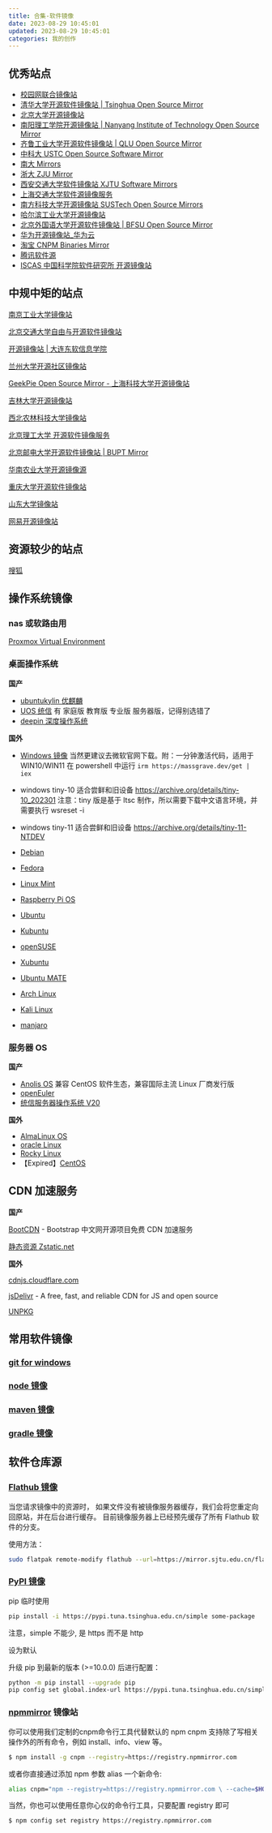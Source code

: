 ```yaml
---
title: 合集-软件镜像
date: 2023-08-29 10:45:01
updated: 2023-08-29 10:45:01
categories: 我的创作
---
```


## 优秀站点

* [校园网联合镜像站](https://mirrors.cernet.edu.cn/list)
* [清华大学开源软件镜像站 | Tsinghua Open Source Mirror](https://mirrors.tuna.tsinghua.edu.cn/)
* [北京大学开源镜像站](https://mirrors.pku.edu.cn/Mirrors)
* [南阳理工学院开源镜像站 | Nanyang Institute of Technology Open Source Mirror](https://mirror.nyist.edu.cn/)
* [齐鲁工业大学开源软件镜像站 | QLU Open Source Mirror](https://mirrors.qlu.edu.cn/)
* [中科大 USTC Open Source Software Mirror](https://mirrors.ustc.edu.cn/)
* [南大 Mirrors](https://mirrors.nju.edu.cn)
* [浙大 ZJU Mirror](https://mirrors.zju.edu.cn)
* [西安交通大学软件镜像站 XJTU Software Mirrors](https://mirrors.xjtu.edu.cn)
* [上海交通大学软件源镜像服务](https://mirror.sjtu.edu.cn)
* [南方科技大学开源镜像站 SUSTech Open Source Mirrors](https://mirrors.sustech.edu.cn)
* [哈尔滨工业大学开源镜像站](https://mirrors.hit.edu.cn/#/home)
* [北京外国语大学开源软件镜像站 | BFSU Open Source Mirror](https://mirrors.bfsu.edu.cn)
* [华为开源镜像站_华为云](https://mirrors.huaweicloud.com/home)
* [淘宝 CNPM Binaries Mirror](https://registry.npmmirror.com/binary.html)
* [腾讯软件源](https://mirrors.cloud.tencent.com/)
* [ISCAS 中国科学院软件研究所 开源镜像站](https://mirror.iscas.ac.cn/)

<!-- more -->

## 中规中矩的站点

[南京工业大学镜像站](https://mirrors.njtech.edu.cn/mirrors)

[北京交通大学自由与开源软件镜像站](https://mirror.bjtu.edu.cn/)

[开源镜像站 | 大连东软信息学院](https://mirrors.neusoft.edu.cn/)

[兰州大学开源社区镜像站](https://mirror.lzu.edu.cn/)

[GeekPie Open Source Mirror - 上海科技大学开源镜像站](https://mirrors.shanghaitech.edu.cn/)

[吉林大学开源镜像站](https://mirrors.jlu.edu.cn)

[西北农林科技大学镜像站](https://mirrors.nwafu.edu.cn/)

[北京理工大学 开源软件镜像服务](https://mirrors.bit.edu.cn/web/)

[北京邮电大学开源软件镜像站 | BUPT Mirror](http://mirrors.bupt.edu.cn/)

[华南农业大学开源镜像源](https://mirrors.scau.edu.cn/)

[重庆大学开源软件镜像站](https://mirrors.cqu.edu.cn/#/)

[山东大学镜像站](https://mirrors.sdu.edu.cn/index.html#/mirror)

[网易开源镜像站](https://mirrors.163.com/)

## 资源较少的站点

[搜狐](https://mirrors.sohu.com/)

## 操作系统镜像

### nas 或软路由用

[Proxmox Virtual Environment](https://www.proxmox.com/en/downloads/proxmox-virtual-environment)

### 桌面操作系统

**国产**

* [ubuntukylin 优麒麟](https://www.ubuntukylin.com/downloads/)
* [UOS 统信](https://www.chinauos.com/resource/download-professional) 有 家庭版 教育版 专业版 服务器版，记得别选错了
* [deepin 深度操作系统](https://www.deepin.org/zh/download/)

**国外**
 
* [Windows 镜像](https://www.landiannews.com/download-category/down/os) 当然更建议去微软官网下载。附：一分钟激活代码，适用于 WIN10/WIN11 在 powershell 中运行 `irm https://massgrave.dev/get | iex`
* windows tiny-10 适合尝鲜和旧设备 https://archive.org/details/tiny-10_202301 注意：tiny 版是基于 ltsc 制作，所以需要下载中文语言环境，并需要执行 wsreset -i
* windows tiny-11 适合尝鲜和旧设备 https://archive.org/details/tiny-11-NTDEV

* [Debian](https://www.debian.org/download)
* [Fedora](https://fedoraproject.org/workstation/)
* [Linux Mint](https://www.linuxmint.com/download.php)
* [Raspberry Pi OS](https://www.raspberrypi.com/software/operating-systems)
* [Ubuntu](https://cn.ubuntu.com/download/desktop)
* [Kubuntu](https://kubuntu.org/getkubuntu/)
* [openSUSE](https://www.opensuse.org/)
* [Xubuntu](https://xubuntu.org/)
* [Ubuntu MATE](https://ubuntu-mate.org/download/)
* [Arch Linux](https://archlinux.org/)
* [Kali Linux](https://www.kali.org/)
* [manjaro](https://manjaro.org/download/)

### 服务器 OS

**国产**

* [Anolis OS](https://openanolis.cn/download) 兼容 CentOS 软件生态，兼容国际主流 Linux 厂商发行版
* [openEuler](https://www.openeuler.org/zh/download/get-os/)
* [统信服务器操作系统 V20](https://www.chinauos.com/resource/download-server-ufu)

**国外**

* [AlmaLinux OS](https://almalinux.org/get-almalinux/)
* [oracle Linux](https://www.oracle.com/cn/linux)
* [Rocky Linux](https://rockylinux.org/zh_CN/download)
* 【Expired】[CentOS](https://www.centos.org/download/)

##  CDN 加速服务

**国产**

[BootCDN](https://www.bootcdn.cn/) - Bootstrap 中文网开源项目免费 CDN 加速服务

[静态资源 Zstatic.net](https://www.zstatic.net/)

**国外**

[cdnjs.cloudflare.com](https://cdnjs.cloudflare.com/)

[jsDelivr](https://www.jsdelivr.com/) - A free, fast, and reliable CDN for JS and open source

[UNPKG](https://unpkg.com/)

## 常用软件镜像

### [git for windows](https://registry.npmmirror.com/binary.html?path=git-for-windows/)

### [node 镜像](https://registry.npmmirror.com/binary.html?path=node/)

### [maven 镜像](https://repo.huaweicloud.com/apache/maven/maven-3/)

### [gradle 镜像](https://mirrors.cloud.tencent.com/gradle/)

## 软件仓库源

### [Flathub 镜像](https://mirror.sjtu.edu.cn/docs/flathub)

当您请求镜像中的资源时， 如果文件没有被镜像服务器缓存，我们会将您重定向回原站，并在后台进行缓存。 目前镜像服务器上已经预先缓存了所有 Flathub 软件的分支。

使用方法：

```sh
sudo flatpak remote-modify flathub --url=https://mirror.sjtu.edu.cn/flathub
```

### [PyPI 镜像](https://mirrors.tuna.tsinghua.edu.cn/help/pypi/)

pip 临时使用

```sh
pip install -i https://pypi.tuna.tsinghua.edu.cn/simple some-package
```

注意，simple 不能少, 是 https 而不是 http

设为默认

升级 pip 到最新的版本 (>=10.0.0) 后进行配置：

```sh
python -m pip install --upgrade pip
pip config set global.index-url https://pypi.tuna.tsinghua.edu.cn/simple
```

### [npmmirror](http://npmmirror.com/) 镜像站

你可以使用我们定制的cnpm命令行工具代替默认的 npm
cnpm 支持除了写相关操作外的所有命令，例如 install、info、view 等。

```sh
$ npm install -g cnpm --registry=https://registry.npmmirror.com
```

或者你直接通过添加 npm 参数 alias 一个新命令:

```sh
alias cnpm="npm --registry=https://registry.npmmirror.com \ --cache=$HOME/.npm/.cache/cnpm \ --disturl=https://npmmirror.com/mirrors/node \ --userconfig=$HOME/.cnpmrc"
```

当然，你也可以使用任意你心仪的命令行工具，只要配置 registry 即可

```sh
$ npm config set registry https://registry.npmmirror.com
```
